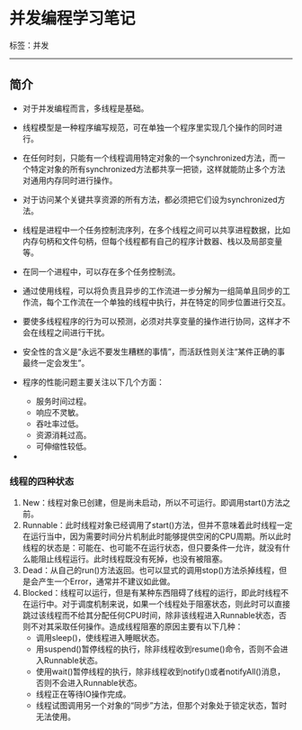 # 并发编程学习笔记

标签：并发

---

## 简介

- 对于并发编程而言，多线程是基础。
- 线程模型是一种程序编写规范，可在单独一个程序里实现几个操作的同时进行。
- 在任何时刻，只能有一个线程调用特定对象的一个synchronized方法，而一个特定对象的所有synchronized方法都共享一把锁，这样就能防止多个方法对通用内存同时进行操作。
- 对于访问某个关键共享资源的所有方法，都必须把它们设为synchronized方法。
- 线程是进程中一个任务控制流序列，在多个线程之间可以共享进程数据，比如内存句柄和文件句柄，但每个线程都有自己的程序计数器、栈以及局部变量等。
- 在同一个进程中，可以存在多个任务控制流。
- 通过使用线程，可以将负责且异步的工作流进一步分解为一组简单且同步的工作流，每个工作流在一个单独的线程中执行，并在特定的同步位置进行交互。
- 要使多线程程序的行为可以预测，必须对共享变量的操作进行协同，这样才不会在线程之间进行干扰。
- 安全性的含义是“永远不要发生糟糕的事情”，而活跃性则关注“某件正确的事最终一定会发生”。
- 程序的性能问题主要关注以下几个方面：
	- 服务时间过程。
	- 响应不灵敏。
	- 吞吐率过低。
	- 资源消耗过高。
	- 可伸缩性较低。

- 

### 线程的四种状态

1. New：线程对象已创建，但是尚未启动，所以不可运行。即调用start()方法之前。
2. Runnable：此时线程对象已经调用了start()方法，但并不意味着此时线程一定在运行当中，因为需要时间分片机制此时能够提供空闲的CPU周期。所以此时线程的状态是：可能在、也可能不在运行状态，但只要条件一允许，就没有什么能阻止线程运行。此时线程既没有死掉，也没有被阻塞。
3. Dead：从自己的run()方法返回。也可以显式的调用stop()方法杀掉线程，但是会产生一个Error，通常并不建议如此做。
4. Blocked：线程可以运行，但是有某种东西阻碍了线程的运行，即此时线程不在运行中。对于调度机制来说，如果一个线程处于阻塞状态，则此时可以直接跳过该线程而不给其分配任何CPU时间，除非该线程进入Runnable状态，否则不对其采取任何操作。造成线程阻塞的原因主要有以下几种：
	- 调用sleep()，使线程进入睡眠状态。
	- 用suspend()暂停线程的执行，除非线程收到resume()命令，否则不会进入Runnable状态。
	- 使用wait()暂停线程的执行，除非线程收到notify()或者notifyAll()消息，否则不会进入Runnable状态。
	- 线程正在等待IO操作完成。
	- 线程试图调用另一个对象的“同步”方法，但那个对象处于锁定状态，暂时无法使用。